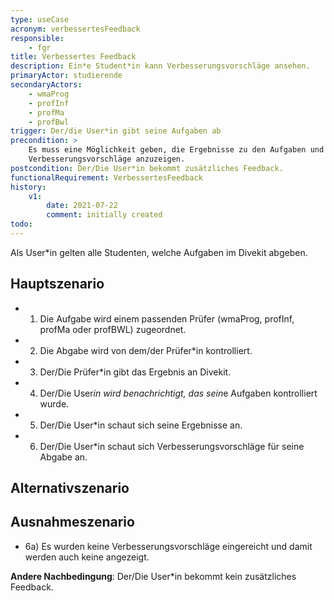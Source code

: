 ```yaml
---
type: useCase
acronym: verbessertesFeedback
responsible: 
    - fgr
title: Verbessertes Feedback
description: Ein*e Student*in kann Verbesserungsvorschläge ansehen.
primaryActor: studierende
secondaryActors:
    - wmaProg
    - profInf
    - profMa
    - profBwl
trigger: Der/die User*in gibt seine Aufgaben ab
precondition: > 
    Es muss eine Möglichkeit geben, die Ergebnisse zu den Aufgaben und das Ergebnis der Kontrolle einzureichen und 
    Verbesserungsvorschläge anzuzeigen.
postcondition: Der/Die User*in bekommt zusätzliches Feedback.
functionalRequirement: VerbessertesFeedback
history:
    v1:
        date: 2021-07-22
        comment: initially created
todo: 
---
```


Als User*in gelten alle Studenten, welche Aufgaben im Divekit abgeben.

## Hauptszenario

* 1) Die Aufgabe wird einem passenden Prüfer (wmaProg, profInf, profMa oder profBWL) zugeordnet.
* 2) Die Abgabe wird von dem/der Prüfer*in kontrolliert.
* 3) Der/Die Prüfer*in gibt das Ergebnis an Divekit.
* 4) Der/Die User*in wird benachrichtigt, das sein*e Aufgaben kontrolliert wurde.
* 5) Der/Die User*in schaut sich seine Ergebnisse an.
* 6) Der/Die User*in schaut sich Verbesserungsvorschläge für seine Abgabe an.

## Alternativszenario

## Ausnahmeszenario 

* 6a) Es wurden keine Verbesserungsvorschläge eingereicht und damit werden auch keine angezeigt.


**Andere Nachbedingung**: Der/Die User*in bekommt kein zusätzliches Feedback.



